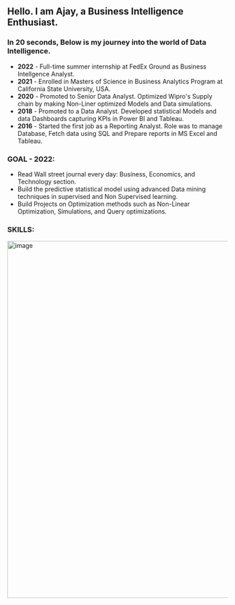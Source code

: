 ## Hello. I am Ajay, a Business Intelligence Enthusiast. 

### In 20 seconds, Below is my journey into the world of Data Intelligence.
- **2022** - Full-time summer internship at FedEx Ground as Business Intellgence Analyst.
- **2021** - Enrolled in Masters of Science in Business Analytics Program at California State University, USA.
- **2020** - Promoted to Senior Data Analyst. Optimized Wipro's Supply chain by making Non-Liner optimized Models and Data simulations.
- **2018** - Promoted to a Data Analyst. Developed statistical Models and data Dashboards capturing KPIs in Power BI and Tableau.
- **2016** - Started the first job as a Reporting Analyst. Role was to manage Database, Fetch data using SQL and Prepare reports in MS Excel and Tableau.

### GOAL - 2022:
- Read Wall street journal every day: Business, Economics, and Technology section.
- Build the predictive statistical model using advanced Data mining techniques in supervised and Non Supervised learning.
- Build Projects on Optimization methods such as Non-Linear Optimization, Simulations, and Query optimizations.

### SKILLS:

<img width="816" alt="image" src="https://user-images.githubusercontent.com/64645859/200198014-31a95f54-b281-4ad3-9172-52fe55df4217.png">




